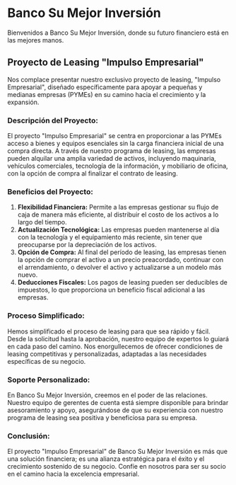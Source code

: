# Banco Su Mejor Inversión

Bienvenidos a Banco Su Mejor Inversión, donde su futuro financiero está en las mejores manos.


## Proyecto de Leasing "Impulso Empresarial"

Nos complace presentar nuestro exclusivo proyecto de leasing, "Impulso Empresarial", diseñado específicamente para apoyar a pequeñas y medianas empresas (PYMEs) en su camino hacia el crecimiento y la expansión.

### Descripción del Proyecto:

El proyecto "Impulso Empresarial" se centra en proporcionar a las PYMEs acceso a bienes y equipos esenciales sin la carga financiera inicial de una compra directa. A través de nuestro programa de leasing, las empresas pueden alquilar una amplia variedad de activos, incluyendo maquinaria, vehículos comerciales, tecnología de la información, y mobiliario de oficina, con la opción de compra al finalizar el contrato de leasing.

### Beneficios del Proyecto:

1. **Flexibilidad Financiera:** Permite a las empresas gestionar su flujo de caja de manera más eficiente, al distribuir el costo de los activos a lo largo del tiempo.
2. **Actualización Tecnológica:** Las empresas pueden mantenerse al día con la tecnología y el equipamiento más reciente, sin tener que preocuparse por la depreciación de los activos.
3. **Opción de Compra:** Al final del período de leasing, las empresas tienen la opción de comprar el activo a un precio preacordado, continuar con el arrendamiento, o devolver el activo y actualizarse a un modelo más nuevo.
4. **Deducciones Fiscales:** Los pagos de leasing pueden ser deducibles de impuestos, lo que proporciona un beneficio fiscal adicional a las empresas.

### Proceso Simplificado:

Hemos simplificado el proceso de leasing para que sea rápido y fácil. Desde la solicitud hasta la aprobación, nuestro equipo de expertos lo guiará en cada paso del camino. Nos enorgullecemos de ofrecer condiciones de leasing competitivas y personalizadas, adaptadas a las necesidades específicas de su negocio.

### Soporte Personalizado:

En Banco Su Mejor Inversión, creemos en el poder de las relaciones. Nuestro equipo de gerentes de cuenta está siempre disponible para brindar asesoramiento y apoyo, asegurándose de que su experiencia con nuestro programa de leasing sea positiva y beneficiosa para su empresa.

### Conclusión:

El proyecto "Impulso Empresarial" de Banco Su Mejor Inversión es más que una solución financiera; es una alianza estratégica para el éxito y el crecimiento sostenido de su negocio. Confíe en nosotros para ser su socio en el camino hacia la excelencia empresarial.